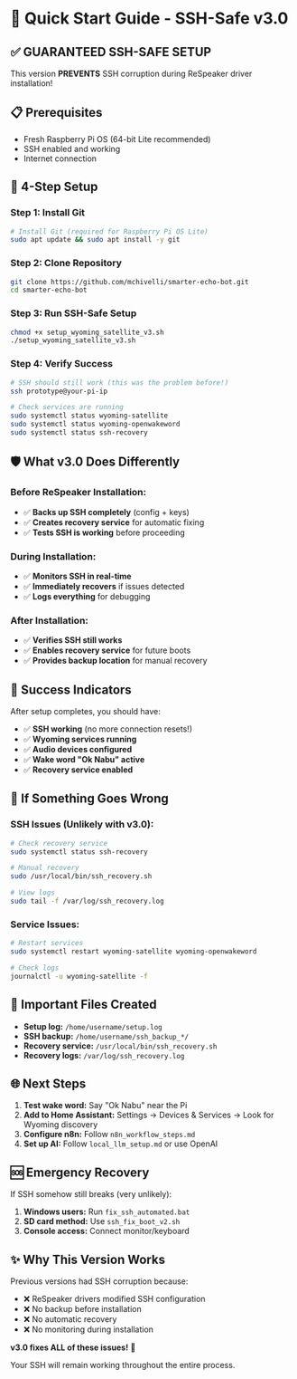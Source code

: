 # 🚀 Quick Start Guide - SSH-Safe v3.0

## ✅ **GUARANTEED SSH-SAFE SETUP**

This version **PREVENTS** SSH corruption during ReSpeaker driver installation!

## 📋 **Prerequisites**

- Fresh Raspberry Pi OS (64-bit Lite recommended)
- SSH enabled and working
- Internet connection

## 🎯 **4-Step Setup**

### **Step 1: Install Git**
```bash
# Install Git (required for Raspberry Pi OS Lite)
sudo apt update && sudo apt install -y git
```

### **Step 2: Clone Repository**
```bash
git clone https://github.com/mchivelli/smarter-echo-bot.git
cd smarter-echo-bot
```

### **Step 3: Run SSH-Safe Setup**
```bash
chmod +x setup_wyoming_satellite_v3.sh
./setup_wyoming_satellite_v3.sh
```

### **Step 4: Verify Success**
```bash
# SSH should still work (this was the problem before!)
ssh prototype@your-pi-ip

# Check services are running
sudo systemctl status wyoming-satellite
sudo systemctl status wyoming-openwakeword
sudo systemctl status ssh-recovery
```

## 🛡️ **What v3.0 Does Differently**

### **Before ReSpeaker Installation:**
- ✅ **Backs up SSH completely** (config + keys)
- ✅ **Creates recovery service** for automatic fixing
- ✅ **Tests SSH is working** before proceeding

### **During Installation:**
- ✅ **Monitors SSH in real-time**
- ✅ **Immediately recovers** if issues detected
- ✅ **Logs everything** for debugging

### **After Installation:**
- ✅ **Verifies SSH still works**
- ✅ **Enables recovery service** for future boots
- ✅ **Provides backup location** for manual recovery

## 🎉 **Success Indicators**

After setup completes, you should have:

- ✅ **SSH working** (no more connection resets!)
- ✅ **Wyoming services running**
- ✅ **Audio devices configured**
- ✅ **Wake word "Ok Nabu" active**
- ✅ **Recovery service enabled**

## 🔄 **If Something Goes Wrong**

### **SSH Issues (Unlikely with v3.0):**
```bash
# Check recovery service
sudo systemctl status ssh-recovery

# Manual recovery
sudo /usr/local/bin/ssh_recovery.sh

# View logs
sudo tail -f /var/log/ssh_recovery.log
```

### **Service Issues:**
```bash
# Restart services
sudo systemctl restart wyoming-satellite wyoming-openwakeword

# Check logs
journalctl -u wyoming-satellite -f
```

## 📁 **Important Files Created**

- **Setup log:** `/home/username/setup.log`
- **SSH backup:** `/home/username/ssh_backup_*/`
- **Recovery service:** `/usr/local/bin/ssh_recovery.sh`
- **Recovery logs:** `/var/log/ssh_recovery.log`

## 🌐 **Next Steps**

1. **Test wake word:** Say "Ok Nabu" near the Pi
2. **Add to Home Assistant:** Settings → Devices & Services → Look for Wyoming discovery
3. **Configure n8n:** Follow `n8n_workflow_steps.md`
4. **Set up AI:** Follow `local_llm_setup.md` or use OpenAI

## 🆘 **Emergency Recovery**

If SSH somehow still breaks (very unlikely):

1. **Windows users:** Run `fix_ssh_automated.bat`
2. **SD card method:** Use `ssh_fix_boot_v2.sh`
3. **Console access:** Connect monitor/keyboard

## ✨ **Why This Version Works**

Previous versions had SSH corruption because:
- ❌ ReSpeaker drivers modified SSH configuration
- ❌ No backup before installation
- ❌ No automatic recovery
- ❌ No monitoring during installation

**v3.0 fixes ALL of these issues!** 🎉

Your SSH will remain working throughout the entire process. 